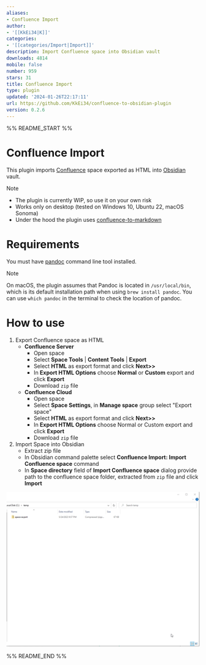 ```yaml
---
aliases:
- Confluence Import
author:
- '[[KkEi34|K]]'
categories:
- '[[categories/Import|Import]]'
description: Import Confluence space into Obsidian vault
downloads: 4814
mobile: false
number: 959
stars: 31
title: Confluence Import
type: plugin
updated: '2024-01-26T22:17:11'
url: https://github.com/KkEi34/confluence-to-obsidian-plugin
version: 0.2.6
---
```


%% README_START %%

# Confluence Import

This plugin imports [Confluence](https://www.atlassian.com/software/confluence) space exported as HTML into [Obsidian](https://obsidian.md) vault.

> [!NOTE]
> - The plugin is currently WIP, so use it on your own risk
> - Works only on desktop (tested on Windows 10, Ubuntu 22, macOS Sonoma)
> - Under the hood the plugin uses [confluence-to-markdown](https://github.com/KkEi34/confluence-to-markdown)

# Requirements
You must have [pandoc](http://pandoc.org/installing.html) command line tool installed.
> [!NOTE]
> On macOS, the plugin assumes that Pandoc is located in `/usr/local/bin`, which is its default installation path when using `brew install pandoc`.
> You can use `which pandoc` in the terminal to check the location of pandoc.

# How to use
1. Export Confluence space as HTML
   - **Confluence Server**
     - Open space
     - Select **Space Tools** | **Content Tools** | **Export** 
     - Select **HTML** as export format and click **Next>>**
     - In **Export HTML Options** choose **Normal** or **Custom** export and click **Export**
     - Download `zip` file
   - **Confluence Cloud**
     - Open space
     - Select **Space Settings**, in **Manage space** group select "Export space"
     - Select **HTML** as export format and click **Next>>**
     - In **Export HTML Options** choose Normal or Custom export and click **Export**
     - Download `zip` file
 2. Import Space into Obsidian
    - Extract zip file
    - In Obsidian command palette select **Confluence Import: Import Confluence space** command
    - In **Space directory** field of **Import Confluence space** dialog provide path to the confluence space folder, extracted from `zip` file and click **Import**

![import-space](https://raw.githubusercontent.com/KkEi34/confluence-to-obsidian-plugin/HEAD/docs/assets/import-space.gif)



%% README_END %%